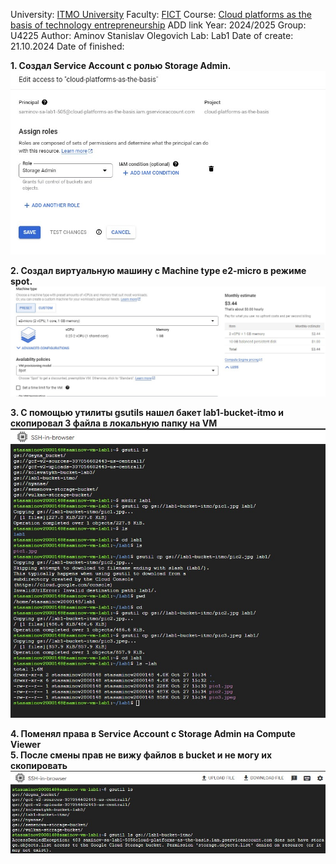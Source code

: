 University: [ITMO University](https://itmo.ru/ru/)
Faculty: [FICT](https://fict.itmo.ru)
Course: [Cloud platforms as the basis of technology entrepreneurship](https://) ADD link
Year: 2024/2025
Group: U4225
Author: Aminov Stanislav Olegovich
Lab: Lab1
Date of create: 21.10.2024
Date of finished: 

**1. Создал Service Account с ролью Storage Admin.**
![Скриншот созданного Service account'а](https://github.com/STAM1-lab/2024_2025-cloud-platforms-as-the-basis-of-technology-entrepreneurship-U4225-aminov_s_o/blob/main/lab_1_screenshots/img1.jpg)

**2. Создал виртуальную машину с Machine type e2-micro в режиме spot.**
![Скриншот создания VM с настройками e2-micro в режиме spot](https://github.com/STAM1-lab/2024_2025-cloud-platforms-as-the-basis-of-technology-entrepreneurship-U4225-aminov_s_o/blob/main/lab_1_screenshots/img2.jpg)

**3. С помощью утилиты gsutils нашел бакет lab1-bucket-itmo и скопировал 3 файла в локальную папку на VM**
![Скриншот работы в консоли](https://github.com/STAM1-lab/2024_2025-cloud-platforms-as-the-basis-of-technology-entrepreneurship-U4225-aminov_s_o/blob/main/lab_1_screenshots/img3.jpg)

**4. Поменял права в Service Account с Storage Admin на Compute Viewer**  
**5. После смены прав не вижу файлов в bucket и не могу их скопировать** 
![Скриншот ошибки в консоли после смены прав доступа](https://github.com/STAM1-lab/2024_2025-cloud-platforms-as-the-basis-of-technology-entrepreneurship-U4225-aminov_s_o/blob/main/lab_1_screenshots/img4.jpg)
